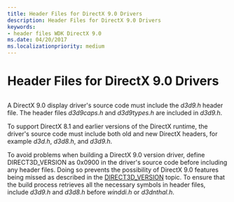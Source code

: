 ```yaml
---
title: Header Files for DirectX 9.0 Drivers
description: Header Files for DirectX 9.0 Drivers
keywords:
- header files WDK DirectX 9.0
ms.date: 04/20/2017
ms.localizationpriority: medium
---
```


# Header Files for DirectX 9.0 Drivers


## <span id="ddk_header_files_for_directx_9_0_drivers_gg"></span><span id="DDK_HEADER_FILES_FOR_DIRECTX_9_0_DRIVERS_GG"></span>


A DirectX 9.0 display driver's source code must include the *d3d9.h* header file. The header files *d3d9caps.h* and *d3d9types.h* are included in *d3d9.h*.

To support DirectX 8.1 and earlier versions of the DirectX runtime, the driver's source code must include both old and new DirectX headers, for example *d3d.h*, *d3d8.h*, and *d3d9.h*.

To avoid problems when building a DirectX 9.0 version driver, define DIRECT3D\_VERSION as 0x0900 in the driver's source code before including any header files. Doing so prevents the possibility of DirectX 9.0 features being missed as described in the [DIRECT3D\_VERSION](direct3d-version.md) topic. To ensure that the build process retrieves all the necessary symbols in header files, include *d3d9.h* and *d3d8.h* before *winddi.h* or *d3dnthal.h*.

 

 





